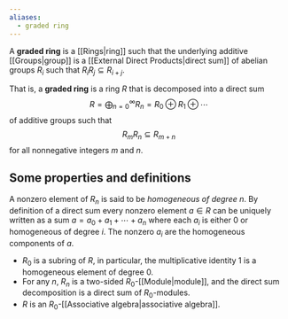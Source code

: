 ```yaml
---
aliases:
  - graded ring
---
```

A **graded ring** is a [[Rings|ring]] such that the underlying additive [[Groups|group]] is a [[External Direct Products|direct sum]] of abelian groups $R_i$ such that $R_i R_j\subseteq R_{i+j}$.

That is, a **graded ring** is a ring $R$ that is decomposed into a direct sum
$$R = \bigoplus_{n=0}^\infty R_n = R_0 \oplus R_1 \oplus\cdots$$
of additive groups such that
$$R_mR_n \subseteq R_{m+n}$$
for all nonnegative integers $m$ and $n$.

## Some properties and definitions

A nonzero element of $R_n$ is said to be *homogeneous of degree* $n$. By definition of a direct sum every nonzero element $a \in R$ can be uniquely written as a sum $a = a_0 + a_1 + \cdots + a_n$ where each $a_i$ is either $0$ or homogeneous of degree $i$. The nonzero $a_i$ are the homogeneous components of $a$.

- $R_0$ is a subring of $R$, in particular, the multiplicative identity $1$ is a homogeneous element of degree $0$.
- For any $n$, $R_n$ is a two-sided $R_0$-[[Module|module]], and the direct sum decomposition is a direct sum of $R_0$-modules.
- $R$ is an $R_0$-[[Associative algebra|associative algebra]].